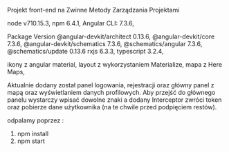 Projekt front-end na Zwinne Metody Zarządzania Projektami

node v710.15.3, npm 6.4.1, Angular CLI: 7.3.6,

Package Version @angular-devkit/architect 0.13.6,
@angular-devkit/core 7.3.6, @angular-devkit/schematics 7.3.6,
@schematics/angular 7.3.6,
@schematics/update 0.13.6 rxjs 6.3.3, typescript 3.2.4,

ikony z angular material,
layout z wykorzystaniem Materialize,
mapa z Here Maps,

Aktualnie dodany został panel logowania, rejestracji oraz główny panel z mapą oraz wyświetlaniem danych profilowych. Aby przejść do głównego panelu wystarczy wpisać dowolne znaki a dodany Interceptor zwróci token oraz pobierze dane użytkownika (na te chwile przed podpięciem restów).

odpalamy poprzez :

1. npm install
2. npm start

